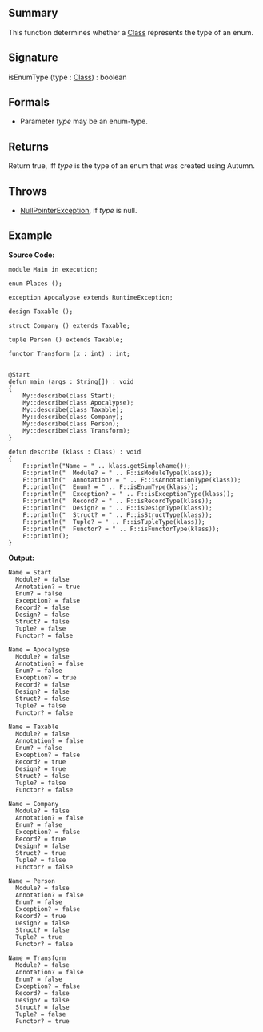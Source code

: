 ## Summary

This function determines whether a [Class](https://docs.oracle.com/javase/7/docs/api/java/lang/Class.html) represents the type of an enum.

## Signature

isEnumType (type : [Class](https://docs.oracle.com/javase/7/docs/api/java/lang/Class.html)) : boolean

## Formals

+ Parameter <i>type</i> may be an enum-type.

## Returns

Return true, iff <i>type</i> is the type of an enum that was created using Autumn.

## Throws

+ [NullPointerException](https://docs.oracle.com/javase/7/docs/api/java/lang/NullPointerException.html), if <i>type</i> is null.

## Example

**Source Code:**

```plain
module Main in execution;

enum Places ();

exception Apocalypse extends RuntimeException;

design Taxable ();

struct Company () extends Taxable;

tuple Person () extends Taxable;

functor Transform (x : int) : int;


@Start
defun main (args : String[]) : void
{
    My::describe(class Start);
    My::describe(class Apocalypse);
    My::describe(class Taxable);
    My::describe(class Company);
    My::describe(class Person);
    My::describe(class Transform);
}

defun describe (klass : Class) : void
{
    F::println("Name = " .. klass.getSimpleName());
    F::println("  Module? = " .. F::isModuleType(klass));
    F::println("  Annotation? = " .. F::isAnnotationType(klass));
    F::println("  Enum? = " .. F::isEnumType(klass));
    F::println("  Exception? = " .. F::isExceptionType(klass));
    F::println("  Record? = " .. F::isRecordType(klass));
    F::println("  Design? = " .. F::isDesignType(klass));
    F::println("  Struct? = " .. F::isStructType(klass));
    F::println("  Tuple? = " .. F::isTupleType(klass));
    F::println("  Functor? = " .. F::isFunctorType(klass));
    F::println();
}
```

**Output:**

```plain
Name = Start
  Module? = false
  Annotation? = true
  Enum? = false
  Exception? = false
  Record? = false
  Design? = false
  Struct? = false
  Tuple? = false
  Functor? = false

Name = Apocalypse
  Module? = false
  Annotation? = false
  Enum? = false
  Exception? = true
  Record? = false
  Design? = false
  Struct? = false
  Tuple? = false
  Functor? = false

Name = Taxable
  Module? = false
  Annotation? = false
  Enum? = false
  Exception? = false
  Record? = true
  Design? = true
  Struct? = false
  Tuple? = false
  Functor? = false

Name = Company
  Module? = false
  Annotation? = false
  Enum? = false
  Exception? = false
  Record? = true
  Design? = false
  Struct? = true
  Tuple? = false
  Functor? = false

Name = Person
  Module? = false
  Annotation? = false
  Enum? = false
  Exception? = false
  Record? = true
  Design? = false
  Struct? = false
  Tuple? = true
  Functor? = false

Name = Transform
  Module? = false
  Annotation? = false
  Enum? = false
  Exception? = false
  Record? = false
  Design? = false
  Struct? = false
  Tuple? = false
  Functor? = true
```

